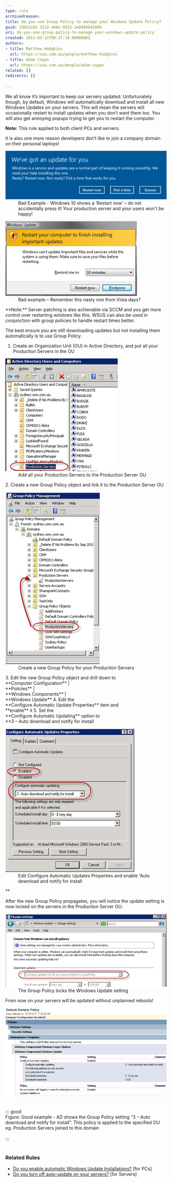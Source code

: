 ```yaml
---
type: rule
archivedreason: 
title: Do you use Group Policy to manage your Windows Update Policy?
guid: 19452101-3232-446e-9932-2e8486b410d4
uri: do-you-use-group-policy-to-manage-your-windows-update-policy
created: 2011-03-21T00:27:18.0000000Z
authors:
- title: Matthew Hodgkins
  url: https://ssw.com.au/people/matthew-hodgkins
- title: Adam Cogan
  url: https://ssw.com.au/people/adam-cogan
related: []
redirects: []

---
```


We all know it’s important to keep our servers updated. Unfortunately though, by default, Windows will automatically download and install all new Windows Updates on your servers. This will mean the servers will occasionally restart to install updates when you don’t want them too. You will also get annoying popups trying to get you to restart the computer. 

<!--endintro-->

**Note:** This rule applied to both client PCs and servers.




It is also one more reason developers don’t like to join a company domain on their personal laptops!


<dl class="badImage"><dt> 
      <img alt="Windows-Update-notification.png" src="Windows-Update-notification.png" style="width:750px;"> 
   </dt><dd>Bad Example - Windows 10 shows a ‘Restart now’ – do not accidentally press it! Your production server and your users won't be happy!</dd></dl><dl class="badImage"><dt><img src="updates-restart.jpg" alt="Accidently press Restart Now on a Production server and your users won't be happy!"> </dt><dd>Bad example – Remember this nasty one from Vista days?</dd></dl>
**Note:** Server patching is also achievable via SCCM and you get more control over restarting windows like this. WSUS can also be used in conjunction with group policies to handle restart times better.

The best ensure you are still downloading updates but not installing them automatically is to use Group Policy.

1. Create an Organization Unit (OU) in Active Directory, and put all your Production Servers in the OU
<dl class="image"><dt> 
            <img src="updates-adou.jpg" alt="Add all your Production Servers to the Production Server OU"> 
         </dt><dd>Add all your Production Servers to the Production Server OU</dd></dl>
2. Create a new Group Policy object and link it to the Production Server OU
<dl class="image"><dt> 
            <img src="updates-gpo.jpg" alt="Create a new Group Policy for your Production Servers"> 
         </dt><dd>Create a new Group Policy for your Production Servers</dd></dl>
3. Edit the new Group Policy object and drill down to <br>       **Computer Configuration** | <br>       **Policies** | <br>       **Windows Components** | <br>       **Windows Update**
4. Edit the <br>       **Configure Automatic Update Properties** item and <br>       **enable** it
5. Set the <br>       **Configure Automatic Updating** option to <br>       **3 – Auto download and notify for install
<dl class="image"><dt> 
               <img src="updates-editgp.jpg" alt="Edit Configure Automatic Updates Properties and enable Auto download and notify for install"> 
            </dt><dd>Edit Configure Automatic Updates Properties and enable 'Auto download and notify for install</dd></dl>**


After the new Group Policy propagates, you will notice the update setting is now locked on the servers in the Production Server OU.
<dl class="goodImage"><dt> 
      <img src="updates-updatesforced.jpg" alt="The Group Policy locks the Windows Update setting"> 
   </dt><dd>The Group Policy locks the Windows Update setting</dd></dl>


From now on your servers will be updated without unplanned reboots!
<dl class="image"><dt> 
      <img src="Default domain policy1.png" alt="Default domain policy1.png">
   </dt><br><br>::: good<br>     Figure: Good example - AD shows the Group Policy setting “3 – Auto download and notify for install”. This policy is applied to the specified OU eg. Production Servers joined to this domain 
      <br><br>:::<br><br></dl>


###  Related Rules


* [Do you enable automatic Windows Update Installations?](/do-you-disable-automatic-windows-update-installations) [for PCs]
* [Do you turn off auto-update on your servers?](/do-you-turn-off-auto-update-on-your-servers) [for Servers]

